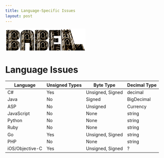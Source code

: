 ```yaml
---
title: Language-Specific Issues
layout: post
---
```


![Babel](media/logo.png)

Language Issues
===============

Language        | Unsigned Types | Byte Type        | Decimal Type
----------------|----------------|------------------|-------------
C#              | Yes            | Unsigned, Signed | decimal
Java            | No             | Signed           | BigDecimal
ASP             | No             | Unsigned         | Currency
JavaScript      | No             | None             | string
Python          | No             | None             | string
Ruby            | No             | None             | string
Go              | Yes            | Unsigned, Signed | string
PHP             | No             | None             | string
iOS/Objective-C | Yes            | Unsigned, Signed | ?
